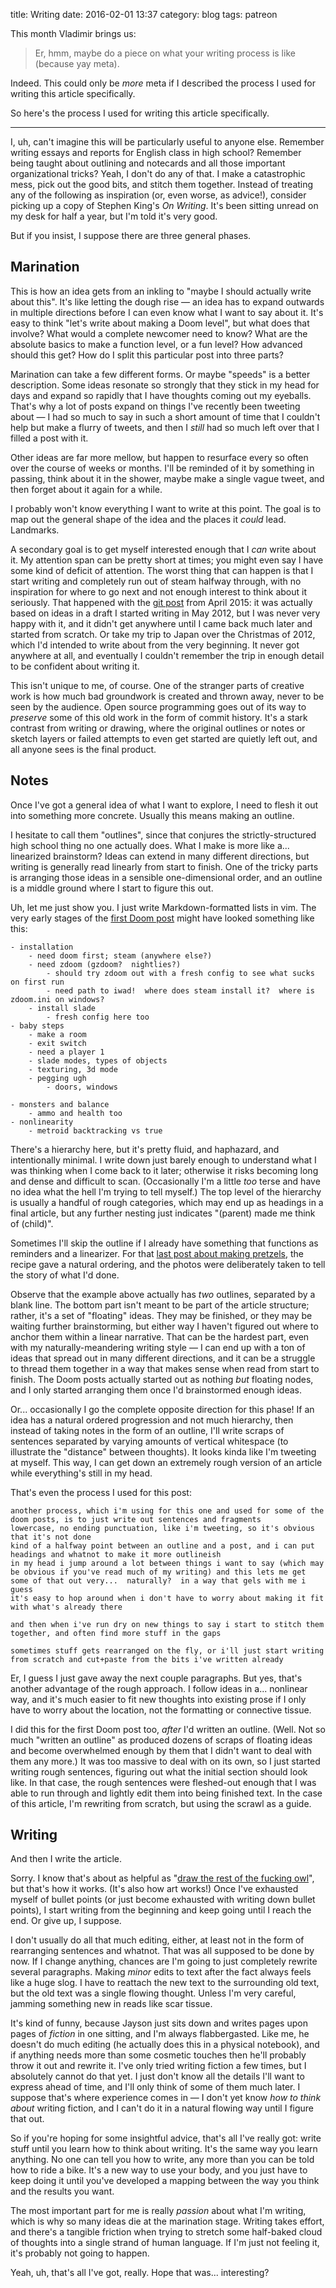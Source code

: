 title: Writing
date: 2016-02-01 13:37
category: blog
tags: patreon

This month Vladimir brings us:

> Er, hmm, maybe do a piece on what your writing process is like (because yay meta).

Indeed.  This could only be _more_ meta if I described the process I used for writing this article specifically.

So here's the process I used for writing this article specifically.

<!-- more -->

----

I, uh, can't imagine this will be particularly useful to anyone else.  Remember writing essays and reports for English class in high school?  Remember being taught about outlining and notecards and all those important organizational tricks?  Yeah, I don't do any of that.  I make a catastrophic mess, pick out the good bits, and stitch them together.  Instead of treating any of the following as inspiration (or, even worse, as advice!), consider picking up a copy of Stephen King's _On Writing_.  It's been sitting unread on my desk for half a year, but I'm told it's very good.

But if you insist, I suppose there are three general phases.

## Marination

This is how an idea gets from an inkling to "maybe I should actually write about this".  It's like letting the dough rise — an idea has to expand outwards in multiple directions before I can even know what I want to say about it.  It's easy to think "let's write about making a Doom level", but what does that involve?  What would a complete newcomer need to know?  What are the absolute basics to make a function level, or a fun level?  How advanced should this get?  How do I split this particular post into three parts?

Marination can take a few different forms.  Or maybe "speeds" is a better description.  Some ideas resonate so strongly that they stick in my head for days and expand so rapidly that I have thoughts coming out my eyeballs.  That's why a lot of posts expand on things I've recently been tweeting about — I had so much to say in such a short amount of time that I couldn't help but make a flurry of tweets, and then I _still_ had so much left over that I filled a post with it.

Other ideas are far more mellow, but happen to resurface every so often over the course of weeks or months.  I'll be reminded of it by something in passing, think about it in the shower, maybe make a single vague tweet, and then forget about it again for a while.

I probably won't know everything I want to write at this point.  The goal is to map out the general shape of the idea and the places it _could_ lead.  Landmarks.

A secondary goal is to get myself interested enough that I _can_ write about it.  My attention span can be pretty short at times; you might even say I have some kind of deficit of attention.  The worst thing that can happen is that I start writing and completely run out of steam halfway through, with no inspiration for where to go next and not enough interest to think about it seriously.  That happened with the [git post](/blog/2015/04/24/just-enough-git-to-be-less-dangerous/) from April 2015: it was actually based on ideas in a draft I started writing in May 2012, but I was never very happy with it, and it didn't get anywhere until I came back much later and started from scratch.  Or take my trip to Japan over the Christmas of 2012, which I'd intended to write about from the very beginning.  It never got anywhere at all, and eventually I couldn't remember the trip in enough detail to be confident about writing it.

This isn't unique to me, of course.  One of the stranger parts of creative work is how much bad groundwork is created and thrown away, never to be seen by the audience.  Open source programming goes out of its way to _preserve_ some of this old work in the form of commit history.  It's a stark contrast from writing or drawing, where the original outlines or notes or sketch layers or failed attempts to even get started are quietly left out, and all anyone sees is the final product.


## Notes

Once I've got a general idea of what I want to explore, I need to flesh it out into something more concrete.  Usually this means making an outline.

I hesitate to call them "outlines", since that conjures the strictly-structured high school thing no one actually does.  What I make is more like a...  linearized brainstorm?  Ideas can extend in many different directions, but writing is generally read linearly from start to finish.  One of the tricky parts is arranging those ideas in a sensible one-dimensional order, and an outline is a middle ground where I start to figure this out.

Uh, let me just show you.  I just write Markdown-formatted lists in vim.  The very early stages of the [first Doom post](/blog/2015/12/19/you-should-make-a-doom-level-part-1/) might have looked something like this:

    - installation
        - need doom first; steam (anywhere else?)
        - need zdoom (gzdoom?  nightlies?)
            - should try zdoom out with a fresh config to see what sucks on first run
            - need path to iwad!  where does steam install it?  where is zdoom.ini on windows?
        - install slade
            - fresh config here too
    - baby steps
        - make a room
        - exit switch
        - need a player 1
        - slade modes, types of objects
        - texturing, 3d mode
        - pegging ugh
            - doors, windows

    - monsters and balance
        - ammo and health too
    - nonlinearity
        - metroid backtracking vs true

There's a hierarchy here, but it's pretty fluid, and haphazard, and intentionally minimal.  I write down just barely enough to understand what I was thinking when I come back to it later; otherwise it risks becoming long and dense and difficult to scan.  (Occasionally I'm a little _too_ terse and have no idea what the hell I'm trying to tell myself.)  The top level of the hierarchy is usually a handful of rough categories, which may end up as headings in a final article, but any further nesting just indicates "(parent) made me think of (child)".

Sometimes I'll skip the outline if I already have something that functions as reminders and a linearizer.  For that [last post about making pretzels](http://eev.ee/blog/2016/01/31/i-made-pretzels/), the recipe gave a natural ordering, and the photos were deliberately taken to tell the story of what I'd done.

Observe that the example above actually has _two_ outlines, separated by a blank line.  The bottom part isn't meant to be part of the article structure; rather, it's a set of "floating" ideas.  They may be finished, or they may be waiting further brainstorming, but either way I haven't figured out where to anchor them within a linear narrative.  That can be the hardest part, even with my naturally-meandering writing style — I can end up with a ton of ideas that spread out in many different directions, and it can be a struggle to thread them together in a way that makes sense when read from start to finish.  The Doom posts actually started out as nothing _but_ floating nodes, and I only started arranging them once I'd brainstormed enough ideas.

Or...  occasionally I go the complete opposite direction for this phase!  If an idea has a natural ordered progression and not much hierarchy, then instead of taking notes in the form of an outline, I'll write scraps of sentences separated by varying amounts of vertical whitespace (to illustrate the "distance" between thoughts).  It looks kinda like I'm tweeting at myself.  This way, I can get down an extremely rough version of an article while everything's still in my head.

That's even the process I used for this post:

    another process, which i'm using for this one and used for some of the doom posts, is to just write out sentences and fragments
    lowercase, no ending punctuation, like i'm tweeting, so it's obvious that it's not done
    kind of a halfway point between an outline and a post, and i can put headings and whatnot to make it more outlineish
    in my head i jump around a lot between things i want to say (which may be obvious if you've read much of my writing) and this lets me get some of that out very...  naturally?  in a way that gels with me i guess
    it's easy to hop around when i don't have to worry about making it fit with what's already there

    and then when i've run dry on new things to say i start to stitch them together, and often find more stuff in the gaps

    sometimes stuff gets rearranged on the fly, or i'll just start writing from scratch and cut+paste from the bits i've written already

Er, I guess I just gave away the next couple paragraphs.  But yes, that's another advantage of the rough approach.  I follow ideas in a...  nonlinear way, and it's much easier to fit new thoughts into existing prose if I only have to worry about the location, not the formatting or connective tissue.

I did this for the first Doom post too, _after_ I'd written an outline.  (Well.  Not so much "written an outline" as produced dozens of scraps of floating ideas and become overwhelmed enough by them that I didn't want to deal with them any more.)  It was too massive to deal with on its own, so I just started writing rough sentences, figuring out what the initial section should look like.  In that case, the rough sentences were fleshed-out enough that I was able to run through and lightly edit them into being finished text.  In the case of this article, I'm rewriting from scratch, but using the scrawl as a guide.


## Writing

And then I write the article.

Sorry.  I know that's about as helpful as "[draw the rest of the fucking owl](http://imgur.com/gallery/RadSf)", but that's how it works.  (It's also how art works!)  Once I've exhausted myself of bullet points (or just become exhausted with writing down bullet points), I start writing from the beginning and keep going until I reach the end.  Or give up, I suppose.

I don't usually do all that much editing, either, at least not in the form of rearranging sentences and whatnot.  That was all supposed to be done by now.  If I change anything, chances are I'm going to just completely rewrite several paragraphs.  Making _minor_ edits to text after the fact always feels like a huge slog.  I have to reattach the new text to the surrounding old text, but the old text was a single flowing thought.  Unless I'm very careful, jamming something new in reads like scar tissue.

It's kind of funny, because Jayson just sits down and writes pages upon pages of _fiction_ in one sitting, and I'm always flabbergasted.  Like me, he doesn't do much editing (he actually does this in a physical notebook), and if anything needs more than some cosmetic touches then he'll probably throw it out and rewrite it.  I've only tried writing fiction a few times, but I absolutely cannot do that yet.  I just don't know all the details I'll want to express ahead of time, and I'll only think of some of them much later.  I suppose that's where experience comes in — I don't yet know _how to think about_ writing fiction, and I can't do it in a natural flowing way until I figure that out.

So if you're hoping for some insightful advice, that's all I've really got: write stuff until you learn how to think about writing.  It's the same way you learn anything.  No one can tell you how to write, any more than you can be told how to ride a bike.  It's a new way to use your body, and you just have to keep doing it until you've developed a mapping between the way you think and the results you want.

The most important part for me is really _passion_ about what I'm writing, which is why so many ideas die at the marination stage.  Writing takes effort, and there's a tangible friction when trying to stretch some half-baked cloud of thoughts into a single strand of human language.  If I'm just not feeling it, it's probably not going to happen.

Yeah, uh, that's all I've got, really.  Hope that was...  interesting?
